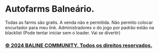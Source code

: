 # Autofarms Balneário.

Todas as farms são gratis. A venda não e permitida. 
Não permito colocar encurtador para meu link.
Administradores o do jogo por padrão estão na blacklist (Pode tentar iniciar sem o loader. Vai se divertir)


### [© 2024 BALINE COMMUNITY. Todos os direitos reservados.](https://discord.gg/7njYTGFbzA)
